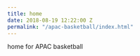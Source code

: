 ```yaml
---
title: home
date: 2018-08-19 12:22:00 Z
permalink: "/apac-basketball/index.html"
---
```


home for APAC basketball